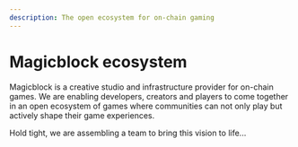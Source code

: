```yaml
---
description: The open ecosystem for on-chain gaming
---
```


# Magicblock ecosystem

Magicblock is a creative studio and infrastructure provider for on-chain games. We are enabling developers, creators and players to come together in an open ecosystem of games where communities can not only play but actively shape their game experiences.&#x20;

Hold tight, we are assembling a team to bring this vision to life...
